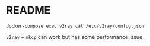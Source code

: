 # README

`docker-compose exec v2ray cat /etc/v2ray/config.json`

`v2ray` + `mkcp` can work but has some performance issue.
